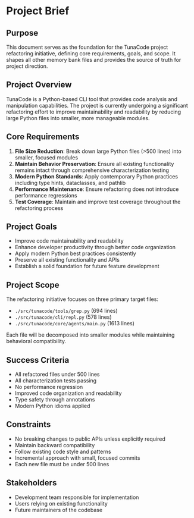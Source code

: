 # Project Brief

## Purpose
This document serves as the foundation for the TunaCode project refactoring initiative, defining core requirements, goals, and scope. It shapes all other memory bank files and provides the source of truth for project direction.

## Project Overview
TunaCode is a Python-based CLI tool that provides code analysis and manipulation capabilities. The project is currently undergoing a significant refactoring effort to improve maintainability and readability by reducing large Python files into smaller, more manageable modules.

## Core Requirements
1. **File Size Reduction**: Break down large Python files (>500 lines) into smaller, focused modules
2. **Maintain Behavior Preservation**: Ensure all existing functionality remains intact through comprehensive characterization testing
3. **Modern Python Standards**: Apply contemporary Python practices including type hints, dataclasses, and pathlib
4. **Performance Maintenance**: Ensure refactoring does not introduce performance regressions
5. **Test Coverage**: Maintain and improve test coverage throughout the refactoring process

## Project Goals
- Improve code maintainability and readability
- Enhance developer productivity through better code organization
- Apply modern Python best practices consistently
- Preserve all existing functionality and APIs
- Establish a solid foundation for future feature development

## Project Scope
The refactoring initiative focuses on three primary target files:
- `./src/tunacode/tools/grep.py` (694 lines)
- `./src/tunacode/cli/repl.py` (578 lines)
- `./src/tunacode/core/agents/main.py` (1613 lines)

Each file will be decomposed into smaller modules while maintaining behavioral compatibility.

## Success Criteria
- All refactored files under 500 lines
- All characterization tests passing
- No performance regression
- Improved code organization and readability
- Type safety through annotations
- Modern Python idioms applied

## Constraints
- No breaking changes to public APIs unless explicitly required
- Maintain backward compatibility
- Follow existing code style and patterns
- Incremental approach with small, focused commits
- Each new file must be under 500 lines

## Stakeholders
- Development team responsible for implementation
- Users relying on existing functionality
- Future maintainers of the codebase
